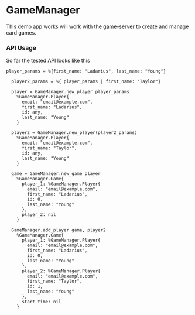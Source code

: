 # GameManager

This demo app works will work with the [game-server](https://github.com/lyoun83/game-server) to create and manage card games.

### API Usage
So far the tested API looks like this

```
player_params = %{first_name: "Ladarius", last_name: "Young"}

  player2_params = %{ player_params | first_name: "Taylor"}

  player = GameManager.new_player player_params
    %GameManager.Player{
      email: "email@example.com",
      first_name: "Ladarius",
      id: any,
      last_name: "Young"
    }

  player2 = GameManager.new_player(player2_params)
    %GameManager.Player{
      email: "email@example.com",
      first_name: "Taylor",
      id: any,
      last_name: "Young"
    }

  game = GameManager.new_game player
    %GameManager.Game{
      player_1: %GameManager.Player{
        email: "email@example.com",
        first_name: "Ladarius",
        id: 0,
        last_name: "Young"
      },
      player_2: nil
    }

  GameManager.add_player game, player2
    %GameManager.Game{
      player_1: %GameManager.Player{
        email: "email@example.com",
        first_name: "Ladarius",
        id: 0,
        last_name: "Young"
      },
      player_2: %GameManager.Player{
        email: "email@example.com",
        first_name: "Taylor",
        id: 1,
        last_name: "Young"
      },
      start_time: nil
    }
```

